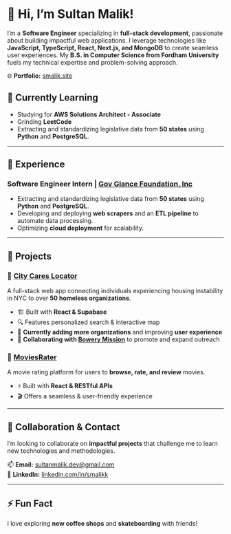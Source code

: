 # 👋 Hi, I’m Sultan Malik!  

I’m a **Software Engineer** specializing in **full-stack development**, passionate about building impactful web applications. I leverage technologies like **JavaScript, TypeScript, React, Next.js, and MongoDB** to create seamless user experiences. My **B.S. in Computer Science from Fordham University** fuels my technical expertise and problem-solving approach.  

🌐 **Portfolio:** [smalik.site](https://smalik.site/)  

## 🌱 Currently Learning  
- Studying for **AWS Solutions Architect - Associate**  
- Grinding **LeetCode**
- Extracting and standardizing legislative data from **50 states** using **Python** and **PostgreSQL**.  


---

## 💼 Experience  
### Software Engineer Intern | [ Gov Glance Foundation, Inc](https://govglance.foundation/)  
- Extracting and standardizing legislative data from **50 states** using **Python** and **PostgreSQL**.  
- Developing and deploying **web scrapers** and an **ETL pipeline** to automate data processing.  
- Optimizing **cloud deployment** for scalability.
---
  
## 🚀 Projects  

### 🔹 [City Cares Locator](https://github.com/SultanMalik1/cityCaresLocator/blob/main/README.md)  
A full-stack web app connecting individuals experiencing housing instability in NYC to over **50 homeless organizations**.  
- 🏗 Built with **React & Supabase**  
- 🔍 Features personalized search & interactive map  
- 🔄 **Currently adding more organizations** and improving **user experience**  
- 🤝 **Collaborating with [Bowery Mission](https://www.bowery.org/)** to promote and expand outreach  

### 🔹 [MoviesRater](https://moviesrater.netlify.app/)  
A movie rating platform for users to **browse, rate, and review** movies.  
- ⚡ Built with **React & RESTful APIs**  
- 🎬 Offers a seamless & user-friendly experience  


---

## 👯 Collaboration & Contact  

I’m looking to collaborate on **impactful projects** that challenge me to learn new technologies and methodologies.  

📫 **Email:** [sultanmalik.dev@gmail.com](mailto:sultanmalik.dev@gmail.com)  
🔗 **LinkedIn:** [linkedin.com/in/smalikk](https://www.linkedin.com/in/smalikk/)  

---

## ⚡ Fun Fact  
I love exploring **new coffee shops** and **skateboarding** with friends!  


